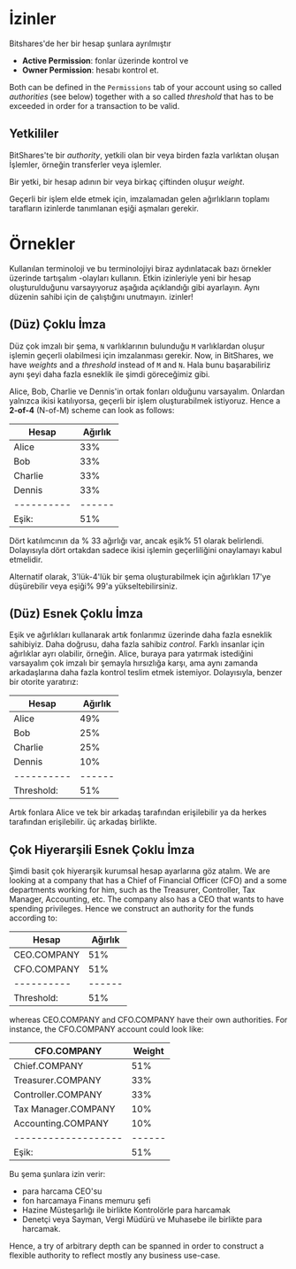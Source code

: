 # İzinler

Bitshares'de her bir hesap şunlara ayrılmıştır

* **Active Permission**: fonlar üzerinde kontrol ve
* **Owner Permission**: hesabı kontrol et.

Both can be defined in the `Permissions` tab of your account using so called *authorities* (see below) together with a so called *threshold* that has to be exceeded in order for a transaction to be valid.

## Yetkililer

BitShares'te bir *authority*, yetkili olan bir veya birden fazla varlıktan oluşan İşlemler, örneğin transferler veya işlemler.

Bir yetki, bir hesap adının bir veya birkaç çiftinden oluşur *weight*.

Geçerli bir işlem elde etmek için, imzalamadan gelen ağırlıkların toplamı tarafların izinlerde tanımlanan eşiği aşmaları gerekir.

# Örnekler

Kullanılan terminoloji ve bu terminolojiyi biraz aydınlatacak bazı örnekler üzerinde tartışalım -olayları kullanın. Etkin izinleriyle yeni bir hesap oluşturulduğunu varsayıyoruz aşağıda açıklandığı gibi ayarlayın. Aynı düzenin sahibi için de çalıştığını unutmayın. izinler!

## (Düz) Çoklu İmza

Düz çok imzalı bir şema, `N` varlıklarının bulunduğu `M` varlıklardan oluşur işlemin geçerli olabilmesi için imzalanması gerekir. Now, in BitShares, we have *weights* and a *threshold* instead of `M` and `N`. Hala bunu başarabiliriz aynı şeyi daha fazla esneklik ile şimdi göreceğimiz gibi.

Alice, Bob, Charlie ve Dennis'in ortak fonları olduğunu varsayalım. Onlardan yalnızca ikisi katılıyorsa, geçerli bir işlem oluşturabilmek istiyoruz. Hence a **2-of-4** (N-of-M) scheme can look as follows:

| Hesap         | Ağırlık  |
| ------------- | -------- |
| Alice         | 33%      |
| Bob           | 33%      |
| Charlie       | 33%      |
| Dennis        | 33%      |
| \---\---\---- | \---\--- |
| Eşik:         | 51%      |

Dört katılımcının da % 33 ağırlığı var, ancak eşik% 51 olarak belirlendi. Dolayısıyla dört ortakdan sadece ikisi işlemin geçerliliğini onaylamayı kabul etmelidir.

Alternatif olarak, 3'lük-4'lük bir şema oluşturabilmek için ağırlıkları 17'ye düşürebilir veya eşiği% 99'a yükseltebilirsiniz.

## (Düz) Esnek Çoklu İmza

Eşik ve ağırlıkları kullanarak artık fonlarımız üzerinde daha fazla esneklik sahibiyiz. Daha doğrusu, daha fazla sahibiz *control*. Farklı insanlar için ağırlıklar ayrı olabilir, örneğin. Alice, buraya para yatırmak istediğini varsayalım çok imzalı bir şemayla hırsızlığa karşı, ama aynı zamanda arkadaşlarına daha fazla kontrol teslim etmek istemiyor. Dolayısıyla, benzer bir otorite yaratırız:

| Hesap         | Ağırlık  |
| ------------- | -------- |
| Alice         | 49%      |
| Bob           | 25%      |
| Charlie       | 25%      |
| Dennis        | 10%      |
| \---\---\---- | \---\--- |
| Threshold:    | 51%      |

Artık fonlara Alice ve tek bir arkadaş tarafından erişilebilir ya da herkes tarafından erişilebilir. üç arkadaş birlikte.

## Çok Hiyerarşili Esnek Çoklu İmza

Şimdi basit çok hiyerarşik kurumsal hesap ayarlarına göz atalım. We are looking at a company that has a Chief of Financial Officer (CFO) and a some departments working for him, such as the Treasurer, Controller, Tax Manager, Accounting, etc. The company also has a CEO that wants to have spending privileges. Hence we construct an authority for the funds according to:

| Hesap         | Ağırlık  |
| ------------- | -------- |
| CEO.COMPANY   | 51%      |
| CFO.COMPANY   | 51%      |
| \---\---\---- | \---\--- |
| Threshold:    | 51%      |

whereas CEO.COMPANY and CFO.COMPANY have their own authorities. For instance, the CFO.COMPANY account could look like:

| CFO.COMPANY               | Weight   |
| ------------------------- | -------- |
| Chief.COMPANY             | 51%      |
| Treasurer.COMPANY         | 33%      |
| Controller.COMPANY        | 33%      |
| Tax Manager.COMPANY       | 10%      |
| Accounting.COMPANY        | 10%      |
| \---\---\---\---\---\---- | \---\--- |
| Eşik:                     | 51%      |

Bu şema şunlara izin verir:

* para harcama CEO'su
* fon harcamaya Finans memuru şefi
* Hazine Müsteşarlığı ile birlikte Kontrolörle para harcamak
* Denetçi veya Sayman, Vergi Müdürü ve Muhasebe ile birlikte para harcamak.

Hence, a try of arbitrary depth can be spanned in order to construct a flexible authority to reflect mostly any business use-case.
